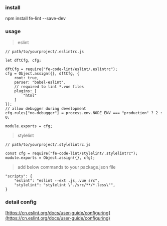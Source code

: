 ### install
npm install fe-lint --save-dev

### usage

> eslint
```
// path/to/yourproject/.eslintrc.js

let dftCfg, cfg;

dftCfg = require("fe-code-lint/eslint/.eslintrc");
cfg = Object.assign({}, dftCfg, {
    root: true,
    parser: "babel-eslint",
    // required to lint *.vue files
    plugins: [
        "html"
    ]
});
// allow debugger during development
cfg.rules["no-debugger"] = process.env.NODE_ENV === "production" ? 2 : 0;

module.exports = cfg;
```
> stylelint
```
// path/to/yourproject/.stylelintrc.js

const cfg = require("fe-code-lint/stylelint/.stylelintrc");
module.exports = Object.assign({}, cfg);
```

> add below commands to your package.json file

```
"scripts": {
    "eslint": "eslint --ext .js,.vue src",
    "stylelint": "stylelint \"./src/**/*.less\"",
}

```
### detail config
[https://cn.eslint.org/docs/user-guide/configuring](https://cn.eslint.org/docs/user-guide/configuring)
